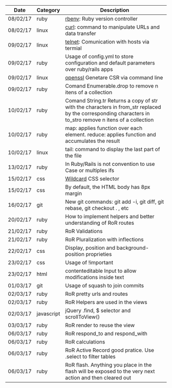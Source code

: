 | Date | Category | Description |
|------|----------|-------------|
| 08/02/17 | ruby | [rbenv](https://github.com/rbenv/rbenv): Ruby version controller |
| 08/02/17 | linux | [curl](https://www.linuxdescomplicado.com.br/2016/04/6-recursos-interessantes-oferecidos-pela-ferramenta-curl.html): command  to manipulate URLs and data transfer |
| 09/02/17 | linux | [telnet](http://www.computerhope.com/unix/utelnet.htm): Comunication with hosts via termial |
| 09/02/17 | ruby | Usage of config.yml to store configuration and default parameters over ruby/rails apps |
| 09/02/17 | linux | [openssl](https://www.openssl.org/) Genetare CSR via command line |
| 09/02/17 | ruby | Comand Enumerable.drop to remove n itens of a collection |
| 10/02/17 | ruby | Comand String.tr Returns a copy of str with the characters in from_str replaced by the corresponding characters in to_stro remove n itens of a collection |
| 10/02/17 | ruby | map: applies function over each element. reduce: applies function and accumulates the result |
| 10/02/17 | linux | tail: command to display the last part of the file |
| 13/02/17 | ruby | In Ruby/Rails is not convention to use Case or multiples ifs |
| 15/02/17 | css | [Wildcard](http://www.surfingsuccess.com/css/css-wildcard-css-attribute-selector.html#.WKS4xSErKkA) CSS selector |
| 15/02/17 | css | By default, the HTML body has 8px margin|
| 16/02/17 | git | New git commands: git add -i, git diff, git rebase, git checkout . , etc|
| 20/02/17 | ruby | How to implement helpers and better understanding of RoR routes|
| 21/02/17 | ruby | RoR Validations|
| 21/02/17 | ruby | RoR Pluralization with inflections|
| 22/02/17 | css | Display, position and background-position proprieties|
| 23/02/17 | css | Usage of !important|
| 23/02/17 | html | contenteditable Input to allow modifications inside text|
| 01/03/17 | git | Usage of squash to join commits|
| 02/03/17 | ruby | RoR pretty urls and routes|
| 02/03/17 | ruby | RoR Helpers are used in the views |
| 02/03/17 | javascript | jQuery .find, $ selector and scrollToView() |
| 03/03/17 | ruby | RoR render to reuse the view |
| 06/03/17 | ruby | RoR respond_to and respond_with |
| 06/03/17 | ruby | RoR calculations |
| 06/03/17 | ruby | RoR Active Record good pratice. Use .select to filter tables |
| 06/03/17 | ruby | RoR flash. Anything you place in the flash will be exposed to the very next action and then cleared out |

